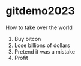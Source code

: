 # gitdemo2023

How to take over the world

1. Buy bitcon
2. Lose billions of dollars
3. Pretend it was a mistake
4. Profit
